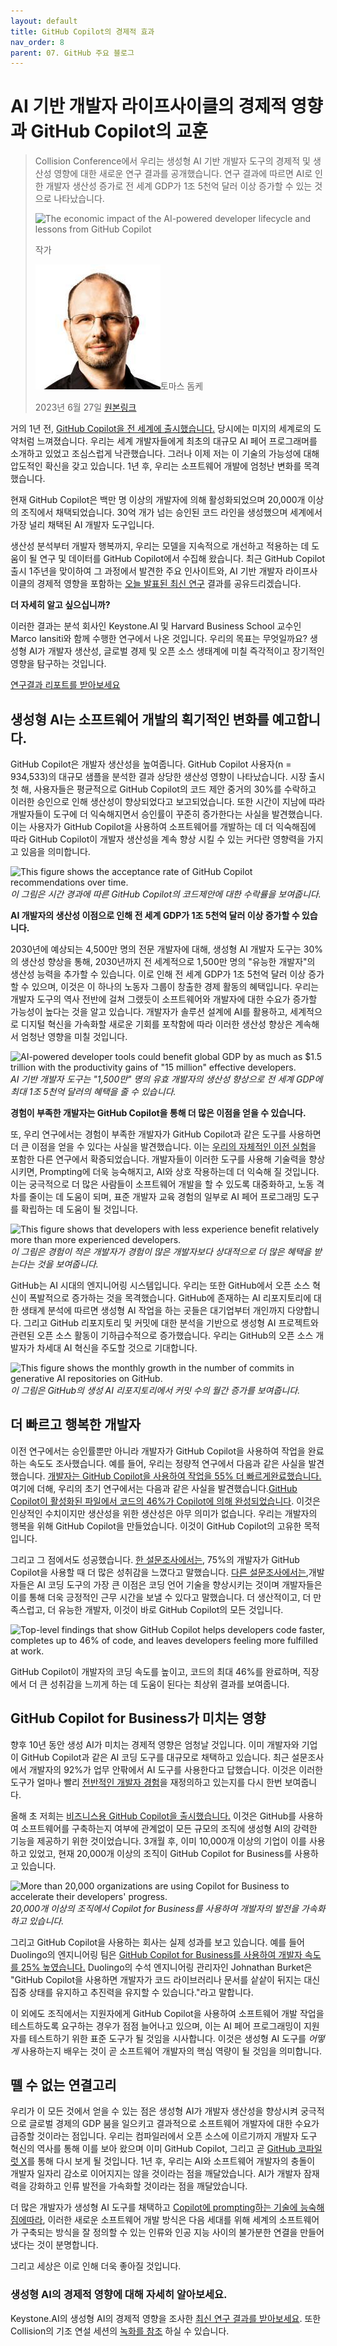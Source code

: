 ```yaml
---
layout: default
title: GitHub Copilot의 경제적 효과
nav_order: 8
parent: 07. GitHub 주요 블로그
---
```


# **AI 기반 개발자 라이프사이클의 경제적 영향과 GitHub Copilot의 교훈**

> Collision Conference에서 우리는 생성형 AI 기반 개발자 도구의 경제적 및 생산성 영향에 대한 새로운 연구 결과를 공개했습니다. 연구 결과에 따르면 AI로 인한 개발자 생산성 증가로 전 세계 GDP가 1조 5천억 달러 이상 증가할 수 있는 것으로 나타났습니다.
>
> ![The economic impact of the AI-powered developer lifecycle and
> lessons from GitHub Copilot](./08src/image1.png)
>
> 작가
>
> ![Thomas Dohmke](./08src/image8.jpg)토마스 돔케
>
> 2023년 6월 27일 [원본링크](https://github.blog/2023-06-27-the-economic-impact-of-the-ai-powered-developer-lifecycle-and-lessons-from-github-copilot/)

거의 1년 전, [GitHub Copilot을 전 세계에 출시했습니다.](https://github.blog/2022-06-21-github-copilot-is-generally-available-to-all-developers/) 당시에는 미지의 세계로의 도약처럼 느껴졌습니다. 우리는 세계 개발자들에게 최초의 대규모 AI 페어 프로그래머를 소개하고 있었고 조심스럽게 낙관했습니다. 그러나 이제 저는 이 기술의 가능성에 대해 압도적인 확신을 갖고 있습니다. 1년 후, 우리는 소프트웨어 개발에 엄청난 변화를
목격했습니다.

현재 GitHub Copilot은 백만 명 이상의 개발자에 의해 활성화되었으며 20,000개 이상의 조직에서 채택되었습니다. 30억 개가 넘는 승인된 코드 라인을 생성했으며 세계에서 가장 널리 채택된 AI 개발자 도구입니다.

생산성 분석부터 개발자 행복까지, 우리는 모델을 지속적으로 개선하고 적용하는 데 도움이 될 연구 및 데이터를 GitHub Copilot에서 수집해 왔습니다. 최근 GitHub Copilot 출시 1주년을 맞이하여 그 과정에서 발견한 주요 인사이트와, AI 기반 개발자 라이프사이클의 경제적 영향을 포함하는
[오늘 발표된 최신 연구](https://arxiv.org/abs/2306.15033) 결과를 공유드리겠습니다.

**더 자세히 알고 싶으십니까?**

이러한 결과는 분석 회사인 Keystone.AI 및 Harvard Business School 교수인 Marco Iansiti와 함께 수행한 연구에서 나온 것입니다. 우리의 목표는 무엇일까요? 생성형 AI가 개발자 생산성, 글로벌 경제 및 오픈 소스 생태계에 미칠 즉각적이고 장기적인 영향을 탐구하는 것입니다.

[연구결과 리포트를 받아보세요](https://arxiv.org/abs/2306.15033)

## **생성형 AI는 소프트웨어 개발의 획기적인 변화를 예고합니다.**

GitHub Copilot은 개발자 생산성을 높여줍니다. GitHub Copilot 사용자(n = 934,533)의 대규모 샘플을 분석한 결과 상당한 생산성 영향이 나타났습니다. 시장 출시 첫 해, 사용자들은 평균적으로 GitHub Copilot의 코드 제안 중거의 30%를 수락하고 이러한 승인으로 인해 생산성이 향상되었다고 보고되었습니다. 또한 시간이 지남에 따라 개발자들이 도구에 더 익숙해지면서 승인률이 꾸준히 증가한다는 사실을 발견했습니다. 이는 사용자가 GitHub Copilot을 사용하여 소프트웨어를 개발하는 데 더 익숙해짐에 따라 GitHub Copilot이 개발자 생산성을 계속 향상 시킬 수 있는 커다란 영향력을 가지고 있음을 의미합니다.

![This figure shows the acceptance rate of GitHub Copilot
recommendations over time.](./08src/image4.png) 
*이 그림은 시간 경과에 따른 GitHub Copilot의 코드제안에 대한 수락률을 보여줍니다.*

**AI 개발자의 생산성 이점으로 인해 전 세계 GDP가 1조 5천억 달러 이상 증가할 수 있습니다.** 

2030년에 예상되는 4,500만 명의 전문 개발자에 대해, 생성형 AI 개발자 도구는 30%의 생산성 향상을 통해, 2030년까지 전 세계적으로 1,500만 명의 \"유능한 개발자\"의 생산성 능력을 추가할 수 있습니다. 이로 인해 전 세계 GDP가 1조 5천억 달러 이상 증가할 수 있으며, 이것은 이 하나의 노동자 그룹이 창출한 경제 활동의 혜택입니다. 우리는 개발자 도구의 역사 전반에 걸쳐 그랬듯이 소프트웨어와 개발자에 대한 수요가 증가할 가능성이 높다는 것을 알고 있습니다. 개발자가 솔루션 설계에 AI를 활용하고, 세계적으로 디지털 혁신을 가속화할 새로운 기회를 포착함에 따라 이러한 생산성 향상은 계속해서 엄청난 영향을 미칠 것입니다.

![AI-powered developer tools could benefit global GDP by as much as
\$1.5 trillion with the productivity gains of "15 million" effective
developers.](./08src/image3.png)
*AI 기반 개발자 도구는 \"1,500만\" 명의 유효 개발자의 생산성 향상으로 전 세계 GDP에 최대 1조 5천억 달러의 혜택을 줄 수 있습니다.*

**경험이 부족한 개발자는 GitHub Copilot을 통해 더 많은 이점을 얻을 수
있습니다.**

또, 우리 연구에서는 경험이 부족한 개발자가 GitHub Copilot과 같은 도구를 사용하면 더 큰 이점을 얻을 수 있다는 사실을 발견했습니다. 이는 [우리의 자체적인 이전 실험](https://arxiv.org/abs/2302.06590)을 포함한 다른 연구에서 확증되었습니다. 개발자들이 이러한 도구를 사용해 기술력을 향상시키면, Prompting에 더욱 능숙해지고, AI와 상호 작용하는데 더 익숙해 질 것입니다. 이는 궁극적으로 더 많은 사람들이 소프트웨어 개발을 할 수 있도록 대중화하고, 노동 격차를 줄이는 데 도움이 되며, 표준 개발자 교육 경험의 일부로 AI 페어 프로그래밍 도구를 확립하는 데 도움이
될 것입니다.

![This figure shows that developers with less experience benefit
relatively more than more experienced
developers.](./08src/image7.png)
*이 그림은 경험이 적은 개발자가 경험이 많은 개발자보다 상대적으로 더 많은 혜택을 받는다는 것을 보여줍니다.*

GitHub는 AI 시대의 엔지니어링 시스템입니다. 우리는 또한 GitHub에서 오픈 소스 혁신이 폭발적으로 증가하는 것을 목격했습니다. GitHub에 존재하는 AI 리포지토리에 대한 생태계 분석에 따르면 생성형 AI 작업을 하는 곳들은 대기업부터 개인까지 다양합니다. 그리고 GitHub 리포지토리 및 커밋에 대한 분석을 기반으로 생성형 AI 프로젝트와 관련된 오픈 소스 활동이 기하급수적으로 증가했습니다. 우리는 GitHub의 오픈 소스 개발자가 차세대 AI 혁신을 주도할 것으로 기대합니다.

![This figure shows the monthly growth in the number of commits in
generative AI repositories on GitHub.](./08src/image5.png)
*이 그림은 GitHub의 생성 AI 리포지토리에서 커밋 수의 월간 증가를 보여줍니다.*

## **더 빠르고 행복한 개발자**

이전 연구에서는 승인률뿐만 아니라 개발자가 GitHub Copilot을 사용하여 작업을 완료하는 속도도 조사했습니다. 예를 들어, 우리는 정량적 연구에서 다음과 같은 사실을 발견했습니다. [개발자는 GitHub Copilot을 사용하여 작업을 55% 더 빠르게완료했습니다.](https://github.blog/2022-09-07-research-quantifying-github-copilots-impact-on-developer-productivity-and-happiness/) 여기에 더해, 우리의 초기 연구에서는 다음과 같은 사실을 발견했습니다.[GitHub Copilot이 활성화된 파일에서 코드의 46%가 Copilot에 의해 완성되었습니다](https://github.blog/2023-02-14-github-copilot-for-business-is-now-available/). 이것은 인상적인 수치이지만 생산성을 위한 생산성은 아무 의미가 없습니다. 우리는 개발자의 행복을 위해 GitHub Copilot을 만들었습니다. 이것이 GitHub Copilot의 고유한 목적입니다.

그리고 그 점에서도 성공했습니다. [한 설문조사에서는](https://github.blog/2022-09-07-research-quantifying-github-copilots-impact-on-developer-productivity-and-happiness/), 75%의 개발자가 GitHub Copilot을 사용할 때 더 많은 성취감을 느꼈다고 말했습니다. [다른 설문조사에서는](https://github.blog/2023-06-13-survey-reveals-ais-impact-on-the-developer-experience/),개발자들은 AI 코딩 도구의 가장 큰 이점은 코딩 언어 기술을 향상시키는 것이며 개발자들은 이를 통해 더욱 긍정적인 근무 시간을 보낼 수 있다고 말했습니다. 더 생산적이고, 더 만족스럽고, 더 유능한 개발자, 이것이 바로 GitHub Copilot의 모든 것입니다.

![Top-level findings that show GitHub Copilot helps developers code
faster, completes up to 46% of code, and leaves developers feeling more
fulfilled at work.](./08src/image6.png)

GitHub Copilot이 개발자의 코딩 속도를 높이고, 코드의 최대 46%를 완료하며, 직장에서 더 큰 성취감을 느끼게 하는 데 도움이 된다는 최상위 결과를 보여줍니다.

## **GitHub Copilot for Business가 미치는 영향**

향후 10년 동안 생성 AI가 미치는 경제적 영향은 엄청날 것입니다. 이미 개발자와 기업이 GitHub Copilot과 같은 AI 코딩 도구를 대규모로 채택하고 있습니다. 최근 설문조사에서 개발자의 92%가 업무 안팎에서 AI 도구를 사용한다고 답했습니다. 이것은 이러한 도구가 얼마나 빨리 [전반적인 개발자 경험](https://github.blog/2023-06-13-survey-reveals-ais-impact-on-the-developer-experience/)을 재정의하고 있는지를 다시 한번 보여줍니다.

올해 초 저희는 [비즈니스용 GitHub Copilot을 출시했습니다.](https://github.blog/2023-02-14-github-copilot-for-business-is-now-available/) 이것은 GitHub를 사용하여 소프트웨어를 구축하는지 여부에 관계없이 모든 규모의 조직에 생성형 AI의 강력한 기능을 제공하기 위한 것이었습니다. 3개월 후, 이미 10,000개 이상의 기업이 이를 사용하고 있었고, 현재 20,000개 이상의 조직이 GitHub Copilot for Business를 사용하고 있습니다.

![More than 20,000 organizations are using Copilot for Business to
accelerate their developers'
progress.](./08src/image2.png)
*20,000개 이상의 조직에서 Copilot for Business를 사용하여 개발자의 발전을 가속화하고 있습니다.*

그리고 GitHub Copilot을 사용하는 회사는 실제 성과를 보고 있습니다. 예를 들어 Duolingo의 엔지니어링 팀은 [GitHub Copilot for Business를 사용하여 개발자 속도를 25% 높였습니다.](https://github.com/customer-stories/duolingo) Duolingo의 수석 엔지니어링 관리자인 Johnathan Burket은 \"GitHub Copilot을 사용하면 개발자가 코드 라이브러리나 문서를 샅샅이 뒤지는 대신 집중 상태를 유지하고 추진력을 유지할 수 있습니다.\"라고 말합니다.

이 외에도 조직에서는 지원자에게 GitHub Copilot을 사용하여 소프트웨어 개발 작업을 테스트하도록 요구하는 경우가 점점 늘어나고 있으며, 이는 AI 페어 프로그래밍이 지원자를 테스트하기 위한 표준 도구가 될 것임을 시사합니다. 이것은 생성형 AI 도구를 *어떻게* 사용하는지 배우는 것이 곧 소프트웨어 개발자의 핵심 역량이 될 것임을 의미합니다.

## **뗄 수 없는 연결고리**

우리가 이 모든 것에서 얻을 수 있는 점은 생성형 AI가 개발자 생산성을 향상시켜 궁극적으로 글로벌 경제의 GDP 붐을 일으키고 결과적으로 소프트웨어 개발자에 대한 수요가 급증할 것이라는 점입니다. 우리는 컴파일러에서 오픈 소스에 이르기까지 개발자 도구 혁신의 역사를 통해 이를 보아 왔으며 이미 GitHub Copilot, 그리고 곧 [GitHub 코파일럿 X](https://github.blog/2023-03-22-github-copilot-x-the-ai-powered-developer-experience/)를 통해 다시 보게 될 것입니다. 1년 후, 우리는 AI와 소프트웨어 개발자의 충돌이 개발자 일자리 감소로 이어지지는 않을 것이라는 점을 깨달았습니다. AI가 개발자 잠재력을 강화하고 인류 발전을 가속화할 것이라는 점을 깨달았습니다.

더 많은 개발자가 생성형 AI 도구를 채택하고 [Copilot에 prompting하는 기술에 능숙해짐에따라](https://github.blog/2023-06-20-how-to-write-better-prompts-for-github-copilot/), 이러한 새로운 소프트웨어 개발 방식은 다음 세대를 위해 세계의 소프트웨어가 구축되는 방식을 잘 정의할 수 있는 인류와 인공 지능 사이의 불가분한 연결을 만들어냈다는 것이 분명합니다.

그리고 세상은 이로 인해 더욱 좋아질 것입니다.

### **생성형 AI의 경제적 영향에 대해 자세히 알아보세요.**

Keystone.AI의 생성형 AI의 경제적 영향을 조사한 [최신 연구 결과를 받아보세요](https://arxiv.org/abs/2306.15033). 또한 Collision의 기조 연설 세션의 [녹화를 참조](https://www.youtube.com/watch?v=lFdbHW-8Nhc&t=10086s) 하실 수 있습니다.
